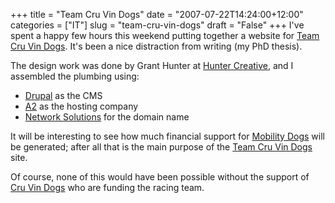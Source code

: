 +++
title = "Team Cru Vin Dogs"
date = "2007-07-22T14:24:00+12:00"
categories = ["IT"]
slug = "team-cru-vin-dogs"
draft = "False"
+++
I've spent a happy few hours this weekend putting together a website
for [Team Cru Vin Dogs](http://www.teamcruvindogs.com/). It's been a
nice distraction from writing (my PhD thesis).

The design work was done by Grant Hunter at [Hunter
Creative](http://www.huntercreative.co.nz/), and I assembled the
plumbing using:

- [Drupal](http://www.drupal.org) as the CMS
- [A2](http://www.a2hosting.com) as the hosting company
- [Network Solutions](http://www.networksolutions.com/) for the domain name

It will be interesting to see how much financial support for
[Mobility Dogs](http://www.mobilitydogs.co.nz) will be generated;
after all that is the main purpose of the [Team Cru Vin
Dogs](http://www.teamcruvindogs.com/) site.

Of course, none of this would have been possible without the support
of [Cru Vin Dogs](http://www.cruvindogs.com) who are funding the racing
team.

